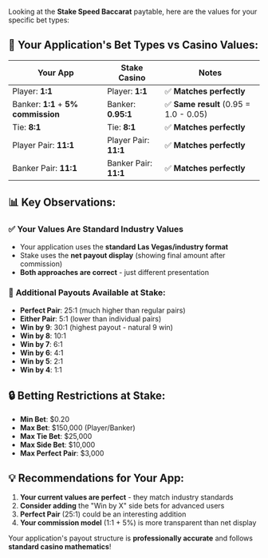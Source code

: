 Looking at the **Stake Speed Baccarat** paytable, here are the values for your specific bet types:

## 🎯 **Your Application's Bet Types vs Casino Values:**

| **Your App**                        | **Stake Casino**      | **Notes**                              |
| ----------------------------------- | --------------------- | -------------------------------------- |
| Player: **1:1**                     | Player: **1:1**       | ✅ **Matches perfectly**               |
| Banker: **1:1** + **5% commission** | Banker: **0.95:1**    | ✅ **Same result** (0.95 = 1.0 - 0.05) |
| Tie: **8:1**                        | Tie: **8:1**          | ✅ **Matches perfectly**               |
| Player Pair: **11:1**               | Player Pair: **11:1** | ✅ **Matches perfectly**               |
| Banker Pair: **11:1**               | Banker Pair: **11:1** | ✅ **Matches perfectly**               |

## 📊 **Key Observations:**

### ✅ **Your Values Are Standard Industry Values**

- Your application uses the **standard Las Vegas/industry format**
- Stake uses the **net payout display** (showing final amount after commission)
- **Both approaches are correct** - just different presentation

### 🎰 **Additional Payouts Available at Stake:**

- **Perfect Pair**: 25:1 (much higher than regular pairs)
- **Either Pair**: 5:1 (lower than individual pairs)
- **Win by 9**: 30:1 (highest payout - natural 9 win)
- **Win by 8**: 10:1
- **Win by 7**: 6:1
- **Win by 6**: 4:1
- **Win by 5**: 2:1
- **Win by 4**: 1:1

## 🔒 **Betting Restrictions at Stake:**

- **Min Bet**: $0.20
- **Max Bet**: $150,000 (Player/Banker)
- **Max Tie Bet**: $25,000
- **Max Side Bet**: $10,000
- **Max Perfect Pair**: $3,000

## 💡 **Recommendations for Your App:**

1. **Your current values are perfect** - they match industry standards
2. **Consider adding** the "Win by X" side bets for advanced users
3. **Perfect Pair** (25:1) could be an interesting addition
4. **Your commission model** (1:1 + 5%) is more transparent than net display

Your application's payout structure is **professionally accurate** and follows **standard casino mathematics**!
